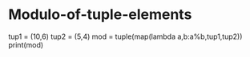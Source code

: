 # Modulo-of-tuple-elements

tup1 = (10,6)
tup2 = (5,4)
mod = tuple(map(lambda a,b:a%b,tup1,tup2))
print(mod)
